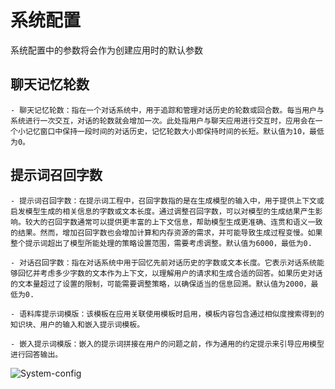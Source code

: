 # 系统配置

 系统配置中的参数将会作为创建应用时的默认参数


## 聊天记忆轮数

    - 聊天记忆轮数：指在一个对话系统中，用于追踪和管理对话历史的轮数或回合数。每当用户与系统进行一次交互，对话的轮数就会增加一次。此处指用户与聊天应用进行交互时，应用会在一个小记忆窗口中保持一段时间的对话历史，记忆轮数大小即保持时间的长短。默认值为10，最低为0。
## 提示词召回字数
    - 提示词召回字数：在提示词工程中，召回字数指的是在生成模型的输入中，用于提供上下文或启发模型生成的相关信息的字数或文本长度。通过调整召回字数，可以对模型的生成结果产生影响。较大的召回字数通常可以提供更丰富的上下文信息，帮助模型生成更准确、连贯和语义一致的结果。然而，增加召回字数也会增加计算和内存资源的需求，并可能导致生成过程变慢。如果整个提示词超出了模型所能处理的策略设置范围，需要考虑调整。默认值为6000，最低为0.
   
    - 对话召回字数：指在对话系统中用于回忆先前对话历史的字数或文本长度。它表示对话系统能够回忆并考虑多少字数的文本作为上下文，以理解用户的请求和生成合适的回答。如果历史对话的文本量超过了设置的限制，可能需要调整策略，以确保适当的信息回溯。默认值为2000，最低为0.
   
    - 语料库提示词模版：该模板在应用关联使用模板时启用，模板内容包含通过相似度搜索得到的知识块、用户的输入和嵌入提示词模板。
   
    - 嵌入提示词模版：嵌入的提示词拼接在用户的问题之前，作为通用的约定提示来引导应用模型进行回答输出。

 ![System-config](image.png)
